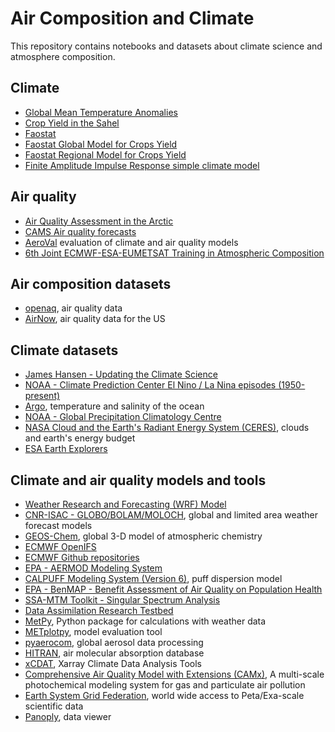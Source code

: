 Air Composition and Climate
===========================
This repository contains notebooks and datasets about climate science and atmosphere composition.

## Climate
* [Global Mean Temperature Anomalies](globaltemp/global_temperature_anomaly.ipynb)
* [Crop Yield in the Sahel](iia/fao/crop_production.ipynb)
* [Faostat](iia/fao/faostat.ipynb)
* [Faostat Global Model for Crops Yield](iia/fao/faostat_global_model.ipynb)
* [Faostat Regional Model for Crops Yield](iia/fao/faostat_world_regions.ipynb)  
* [Finite Amplitude Impulse Response simple climate model](https://docs.fairmodel.net/en/latest/#)  

## Air quality
* [Air Quality Assessment in the Arctic](iia/arctic/air_quality_arctic.ipynb)
* [CAMS Air quality forecasts](iia/arctic/cams_pm10_monitoring.ipynb)  
* [AeroVal](https://aeroval.met.no/) evaluation of climate and air quality models
* [6th Joint ECMWF-ESA-EUMETSAT Training in Atmospheric Composition](https://github.com/ecmwf-training/2024-cams-act6-training)

## Air composition datasets
* [openaq](https://openaq.org/), air quality data
* [AirNow](https://www.airnow.gov/), air quality data for the US   

## Climate datasets
* [James Hansen - Updating the Climate Science](https://www.columbia.edu/~jeh1/Data/)
* [NOAA - Climate Prediction Center El Nino / La Nina episodes (1950-present)](https://origin.cpc.ncep.noaa.gov/products/analysis_monitoring/ensostuff/ONI_v5.php)  
* [Argo](https://argo.ucsd.edu/), temperature and salinity of the ocean  
* [NOAA - Global Precipitation Climatology Centre](https://psl.noaa.gov/data/gridded/data.gpcc.html)
* [NASA Cloud and the Earth's Radiant Energy System (CERES)](https://ceres.larc.nasa.gov/), clouds and earth's energy budget
* [ESA Earth Explorers](https://www.esa.int/Applications/Observing_the_Earth/FutureEO/Earth_Explorers_ESA_s_pioneering_science_missions_for_Earth)

## Climate and air quality models and tools
* [Weather Research and Forecasting (WRF) Model](https://www.mmm.ucar.edu/models/wrf)  
* [CNR-ISAC - GLOBO/BOLAM/MOLOCH](https://www.isac.cnr.it/dinamica/projects/forecasts/), global and limited area weather forecast models
* [GEOS-Chem](https://geoschem.github.io/), global 3-D model of atmospheric chemistry  
* [ECMWF OpenIFS](https://confluence.ecmwf.int/display/OIFS)  
* [ECMWF Github repositories](https://github.com/ecmwf)  
* [EPA - AERMOD Modeling System](https://www.epa.gov/scram/air-quality-dispersion-modeling-preferred-and-recommended-models)  
* [CALPUFF Modeling System (Version 6)](https://calpuff.org/), puff dispersion model
* [EPA - BenMAP - Benefit Assessment of Air Quality on Population Health](https://www.epa.gov/benmap)   
* [SSA-MTM Toolkit - Singular Spectrum Analysis](https://dept.atmos.ucla.edu/tcd/ssa-mtm-toolkit)  
* [Data Assimilation Research Testbed](https://dart.ucar.edu/)  
* [MetPy](https://unidata.github.io/MetPy/latest/index.html), Python package for calculations with weather data  
* [METplotpy](https://metplotpy.readthedocs.io/en/latest/index.html), model evaluation tool
* [pyaerocom](https://pyaerocom.readthedocs.io/en/latest/index.html#), global aerosol data processing  
* [HITRAN](https://hitran.org/), air molecular absorption database  
* [xCDAT](https://xcdat.readthedocs.io/en/latest/index.html), Xarray Climate Data Analysis Tools  
* [Comprehensive Air Quality Model with Extensions (CAMx)](https://www.camx.com/), A multi-scale photochemical modeling system for gas and particulate air pollution  
* [Earth System Grid Federation](https://esgf.github.io/index.html), world wide access to Peta/Exa-scale scientific data  
* [Panoply](https://www.giss.nasa.gov/tools/panoply/download/), data viewer
